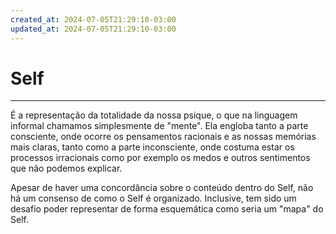 ```yaml
---
created_at: 2024-07-05T21:29:10-03:00
updated_at: 2024-07-05T21:29:10-03:00
---
```

# Self
---
É a representação da totalidade da nossa psique, o que na linguagem informal chamamos simplesmente de "mente". Ela engloba tanto a parte consciente, onde ocorre os pensamentos racionais e as nossas memórias mais claras, tanto como a parte inconsciente, onde costuma estar os processos irracionais como por exemplo os medos e outros sentimentos que não podemos explicar.

Apesar de haver uma concordância sobre o conteúdo dentro do Self, não há um consenso de como o Self é organizado. Inclusive, tem sido um desafio poder representar de forma esquemática como seria um "mapa" do Self.
